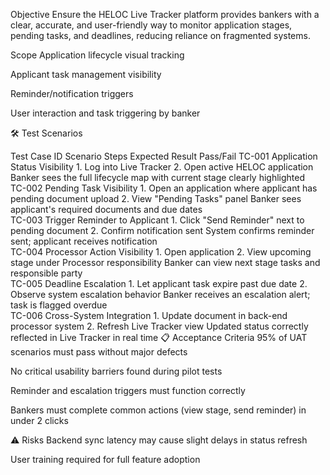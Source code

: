Objective
Ensure the HELOC Live Tracker platform provides bankers with a clear, accurate, and user-friendly way to monitor application stages, pending tasks, and deadlines, reducing reliance on fragmented systems.

Scope
Application lifecycle visual tracking

Applicant task management visibility

Reminder/notification triggers

User interaction and task triggering by banker

🛠️ Test Scenarios

Test Case ID	Scenario	Steps	Expected Result	Pass/Fail
TC-001	Application Status Visibility	1. Log into Live Tracker
2. Open active HELOC application	Banker sees the full lifecycle map with current stage clearly highlighted	
TC-002	Pending Task Visibility	1. Open an application where applicant has pending document upload
2. View "Pending Tasks" panel	Banker sees applicant's required documents and due dates	
TC-003	Trigger Reminder to Applicant	1. Click "Send Reminder" next to pending document
2. Confirm notification sent	System confirms reminder sent; applicant receives notification	
TC-004	Processor Action Visibility	1. Open application
2. View upcoming stage under Processor responsibility	Banker can view next stage tasks and responsible party	
TC-005	Deadline Escalation	1. Let applicant task expire past due date
2. Observe system escalation behavior	Banker receives an escalation alert; task is flagged overdue	
TC-006	Cross-System Integration	1. Update document in back-end processor system
2. Refresh Live Tracker view	Updated status correctly reflected in Live Tracker in real time	
📋 Acceptance Criteria
95% of UAT scenarios must pass without major defects

No critical usability barriers found during pilot tests

Reminder and escalation triggers must function correctly

Bankers must complete common actions (view stage, send reminder) in under 2 clicks

⚠️ Risks
Backend sync latency may cause slight delays in status refresh

User training required for full feature adoption
